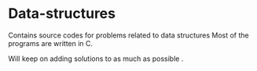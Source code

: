 # Data-structures
Contains source codes for problems related to data structures
Most of the programs are written in C.

Will keep on adding solutions to as much as possible .
